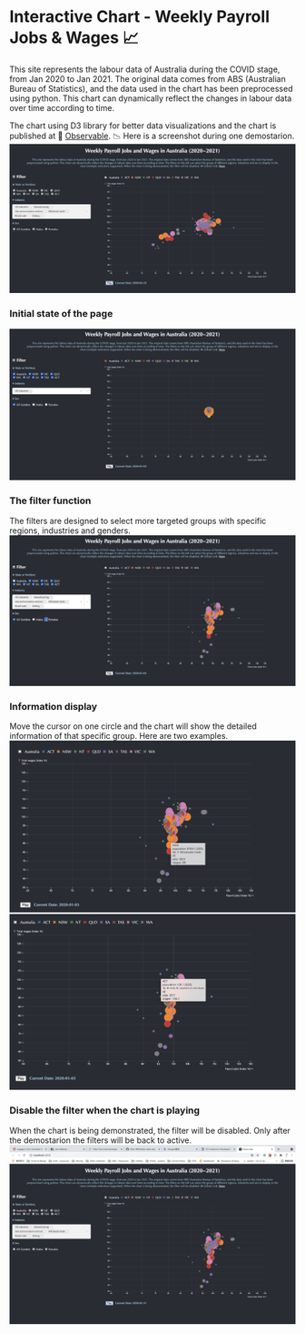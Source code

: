 # Interactive Chart - Weekly Payroll Jobs & Wages 📈
This site represents the labour data of Australia during the COVID stage, from Jan 2020 to Jan 2021. The original data comes from ABS (Australian Bureau of Statistics), and the data used in the chart has been preprocessed using python. This chart can dynamically reflect the changes in labour data over time according to time.

The chart using D3 library for better data visualizations and the chart is published at 🔗 [Observable](https://observablehq.com/@tilda-1997/chart).
📉 Here is a screenshot during one demostarion.
![Image text](https://github.com/tilda-1997/labor-data-abs/blob/586e088680e3302b96f2e0deae772b96f24d61e2/demonstration.png)

### Initial state of the page
![Image text](https://github.com/tilda-1997/labor-data-abs/blob/586e088680e3302b96f2e0deae772b96f24d61e2/default.png)

### The filter function
The filters are designed to select more targeted groups with specific regions, industries and genders.
![Image text](https://github.com/tilda-1997/labor-data-abs/blob/586e088680e3302b96f2e0deae772b96f24d61e2/filters.png)


### Information display
Move the cursor on one circle and the chart will show the detailed information of that specific group. Here are two examples.
![Image text](https://github.com/tilda-1997/labor-data-abs/blob/586e088680e3302b96f2e0deae772b96f24d61e2/display%20circle%20info.png)
![Image text](https://github.com/tilda-1997/labor-data-abs/blob/586e088680e3302b96f2e0deae772b96f24d61e2/display%20info.png)

### Disable the filter when the chart is playing
When the chart is being demonstrated, the filter will be disabled. Only after the demostarion the filters will be back to active.
![Image text](https://github.com/tilda-1997/labor-data-abs/blob/586e088680e3302b96f2e0deae772b96f24d61e2/disable%20filter.png)

